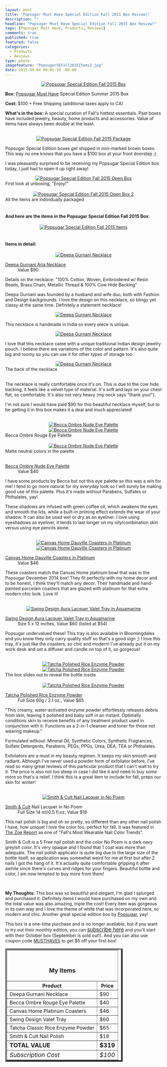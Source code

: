 ```yaml
---
layout: post
title: "Popsugar Must Have Special Edition Fall 2015 Box Review!"
description: ""
headline: "Popsugar Must Have Special Edition Fall 2015 Box Review!"
tags: [Popsugar Must Have, Products, Reviews]
comments: true
published: true
featured: false
categories: 
  - Products
  - Reviews
type: photo
imagefeature: "PopsugarSEFall2015Items2.jpg"
date: 2015-09-04 09:01:39 -08:00
---
```


<center><a href="http://popsu.gr/vXrB" target="_blank">
<img src="/images/PopsugarSEFall2015Box.jpg" border="0" style="border:none;max-width:100%;" alt="Popsugar Special Edition Fall 2015 Box" />
</a></center>

<p><b>Box:</b> <a href="http://popsu.gr/vXrB" target="_blank">Popsugar Must Have</a> Special Edition Summer 2015 Box</p>
<p><b>Cost:</b> $100 + Free Shipping (additional taxes apply to CA)</p>
<p><b>What's in the box:</b> A special curation of Fall's hottest essentials. Past boxes have included jewelry, beauty, home products and accessories. Value of items have always been double at the least.</p>
<br>

<center><a href="http://popsu.gr/vXrB" target="_blank">
<img src="/images/PopsugarSEFall2015Package.jpg" border="0" style="border:none;max-width:100%;" alt="Popsugar Special Edition Fall 2015 Package" />
</a></center>
<p>Popsugar Special Edition boxes get shipped in non-marked brown boxes. This way no one knows that you have a $100 box at your front doorstep ;)</p>

<p>I was pleasantly surprised to be receiving my Popsugar Special Edition box today, I just had to open it up right away!</p>

<center><a href="http://popsu.gr/vXrB" target="_blank">
<img src="/images/PopsugarSEFall2015OpenBox.jpg" border="0" style="border:none;max-width:100%;" alt="Popsugar Special Edition Fall 2015 Open Box" />
</a></center>
<figcaption>First look at unboxing, "Enjoy!"</figcaption>
<br>

<center><a href="http://popsu.gr/vXrB" target="_blank">
<img src="/images/PopsugarSEFall2015OpenBox2.jpg" border="0" style="border:none;max-width:100%;" alt="Popsugar Special Edition Fall 2015 Open Box 2" />
</a></center>
<figcaption>All the items are individually packaged</figcaption>
<br>

<H4>And here are the items in the Popsugar Special Edition Fall 2015 Box:</H4>
<center><a href="http://popsu.gr/vXrB" target="_blank">
<img src="/images/PopsugarSEFall2015Items2.jpg" border="0" style="border:none;max-width:100%;" alt="Popsugar Special Edition Fall 2015 Items" />
</a></center>
<br>

<H4>Items in detail:</H4>

<center><a href="http://popsu.gr/vXrB" target="_blank">
<img src="/images/PopsugarSEFall2015Necklace5.jpg" border="0" style="border:none;max-width:100%;" alt="Deepa Gurnani Necklace" />
</a></center>

<DL>
<DT><a href="http://deepagurnani.com/jewelry/necklace/empress-crown-necklace-786.html?___SID=U" target="_blank">Deepa Gurnani Aria Necklace</a></DT>
<DD>Value $90</DD>
</DL>

<p>Details on the necklace: "100% Cotton, Woven, Embroidered w/ Resin Beads, Brass Chain, Metallic Thread & 100% Cow Hide Backing"</p>

<p>Deepa Gurnani was founded by a husband and wife duo, both with Fashion and Design backgrounds. I love the design on this necklace, so blingy yet classy at the same time. Definitely a statement necklace!</p>

<center><a href="http://popsu.gr/vXrB" target="_blank">
<img src="/images/PopsugarSEFall2015Necklace2.jpg" border="0" style="border:none;max-width:100%;" alt="Deepa Gurnani Necklace" />
</a></center>
<p>This necklace is handmade in India so every piece is unique.</p>

<center><a href="http://popsu.gr/vXrB" target="_blank">
<img src="/images/PopsugarSEFall2015Necklace.jpg" border="0" style="border:none;max-width:100%;" alt="Deepa Gurnani Necklace" />
</a></center>

<p>I love that this necklace came with a unique traditional Indian design jewelry pouch. I believe there are variations of the color and pattern. It's also quite big and roomy so you can use it for other types of storage too.</p>

<center><a href="http://popsu.gr/vXrB" target="_blank">
<img src="/images/PopsugarSEFall2015Necklace3.jpg" border="0" style="border:none;max-width:100%;" alt="Deepa Gurnani Necklace" />
</a></center>
<figcaption>The back of the necklace</figcaption>
<br>

<p>The necklace is really comfortable once it's on. This is due to the cow hide backing, it feels like a velvet type of material. It's soft and lays on your chest flat, so comfortable. It's also not very heavy (my neck says "thank you!").</p>

<p>I'm not sure I would have paid $90 for this beautiful necklace myself, but to be getting it in this box makes it a deal and much appreciated!</p>

<br>

<center><a href="http://popsu.gr/vXrB" target="_blank">
<img src="/images/PopsugarSEFall2015Becca.jpg" border="0" style="border:none;max-width:100%;" alt="Becca Ombre Nude Eye Palette" />
</a></center>
<center><a href="http://popsu.gr/vXrB" target="_blank">
<img src="/images/PopsugarSEFall2015Becca2.jpg" border="0" style="border:none;max-width:100%;" alt="Becca Ombre Nude Eye Palette" />
</a></center>
<figcaption>Becca Ombre Rouge Eye Palette</figcaption>
<br>

<center><a href="http://popsu.gr/vXrB" target="_blank">
<img src="/images/PopsugarSEFall2015Becca3.jpg" border="0" style="border:none;max-width:100%;" alt="Becca Ombre Nude Eye Palette" />
</a></center>
<figcaption>Matte neutral colors in the palette</figcaption>
<br>

<DL>
<DT><a href="http://www.beccacosmetics.com/us/store/eyes/palettes/ombre-nudes-eye-palette/" target="_blank">Becca Ombre Nude Eye Palette</a></DT>
<DD>Value $40</DD>
</DL>

<p>I have some products by Becca but not this eye palette so this was a win for me! I tend to go more natural for my everyday look so I will surely be making good use of this palette. Plus it's made without Parabens, Sulfates or Phthalates, yay!</p>

<p>These shadows are infused with green coffee oil, which awakens the eyes and smooth the lids, while a built-in priming effect extends the wear of your shadow. It can also be used wet or dry as an eyeliner. I love using eyeshadows as eyeliner, it tends to last longer on my oily/combination skin versus using eye pencils alone.</p>
<br>

<center><a href="http://popsu.gr/vXrB" target="_blank">
<img src="/images/PopsugarSEFall2015Coasters2.jpg" border="0" style="border:none;max-width:100%;" alt="Canvas Home Dauville Coasters in Platinum" />
</a></center>
<center><a href="http://popsu.gr/vXrB" target="_blank">
<img src="/images/PopsugarSEFall2015Coasters.jpg" border="0" style="border:none;max-width:100%;" alt="Canvas Home Dauville Coasters in Platinum" />
</a></center>
<DL>
<DT><a href="http://www.canvashomestore.com/products/dauville-coasters-in-platinum" target="_blank">Canvas Home Dauville Coasters in Platinum</a></DT>
<DD>Value $46</DD>
</DL>

<p>These coasters match the Canvas Home platinum bowl that was in the Popsugar December 2014 box! They fit perfectly with my home decor and to be honest, I think they'll match any decor. Their handmade and hand-painted porcelain coasters that are glazed with platinum for that extra modern chic look. Love it!</p>
<br>

<center><a href="http://popsu.gr/vXrB" target="_blank">
<img src="/images/PopsugarSEFall2015Tray.jpg" border="0" style="border:none;max-width:100%;" alt="Swing Design Aura Lacquer Valet Tray in Aquamarine" />
</a></center>
<DL>
<DT><a href="http://www.swingdesign.com/products/aura-lacquer-valet-tray-aquamarine-5x12" target="_blank">Swing Design Aura Lacquer Valet Tray in Aquamarine</a></DT>
<DD>Size 5 x 12 inches, Value $60 (listed at $54)</DD>
</DL>

<p>Popsugar undervalued these! This tray is also available in Bloomingdales and you know they only carry quality stuff so that's a good sign ;) I love this tray, it's just like the coasters, so chic and modern! I've already put it on my work desk and set a diffuser and candle on top of it, so gorgeous!</p>
<br>

<center><a href="http://popsu.gr/vXrB" target="_blank">
<img src="/images/PopsugarSEFall2015Face2.jpg" border="0" style="border:none;max-width:100%;" alt="Tatcha Polished Rice Enzyme Powder" />
</a></center>
<center><a href="http://popsu.gr/vXrB" target="_blank">
<img src="/images/PopsugarSEFall2015Face3.jpg" border="0" style="border:none;max-width:100%;" alt="Tatcha Polished Rice Enzyme Powder" />
</a></center>
<figcaption>The box slides out to reveal the bottle inside</figcaption>
<br>

<center><a href="http://popsu.gr/vXrB" target="_blank">
<img src="/images/PopsugarSEFall2015Face.jpg" border="0" style="border:none;max-width:100%;" alt="Tatcha Polished Rice Enzyme Powder" />
</a></center>
<DL>
<DT><a href="https://www.tatcha.com/shop/rice-enzyme-powder-gp" target="_blank">Tatcha Polished Rice Enzyme Powder</a></DT>
<DD>Full Size 60g / 2.1 oz., Value $65</DD>
</DL>

<p>"This creamy, water-activated enzyme powder effortlessly releases debris from skin, leaving it polished and baby soft in an instant. Optimally conditions skin to receive benefits of any treatment product used in conjunction with it. Functions as a 2-in-1 cleanser and toner for those not wearing makeup."</p>

<p>Formulated without: Mineral Oil, Synthetic Colors, Synthetic Fragrances, Sulfate Detergents, Parabens, PEGs, PPGs, Urea, DEA, TEA or Phthalates.</p>

<p>Exfoliators are a must in my beauty regimen. It keeps my skin smooth and radiant. Although I've never used a powder form of exfoliator before, I've read so many great reviews of this particular product that I can't wait to try it. The price is also not too steep in case I did like it and need to buy some more so that's a relief. I think this is a great item to include for fall, preps our skin for winter!</p>
<br>

<center><a href="http://popsu.gr/vXrB" target="_blank">
<img src="/images/PopsugarSEFall2015Nail.jpg" border="0" style="border:none;max-width:100%;" alt="Smith & Cult Nail Lacquer in No Poem" />
</a></center>
<DL>
<DT><a href="http://www.smithandcult.com/nailed-lacquer.html" target="_blank">Smith & Cult</a> Nail Lacquer in No Poem</DT>
<DD>Full Size 14 ml/0.5 fl.oz, Value $18</DD>
</DL>

<p>This nail polish is big and oh so pretty, so different than any other nail polish I have, how unique! I love the color too, perfect for fall. It was featured in <a href="http://thezoereport.com/beauty/nails/fall-2015-nail-polish-trend-report/" target="_blank">The Zoe Report</a> as one of "Fall's Most Wearable Nail Color Trends".</p>

<p>Smith & Cult is a 5 Free nail polish and the color No Poem is a dark navy greyish color. It's very opaque and I found that 1 coat was more than adequate. The nail polish applicator is quite big due to the large size of the bottle itself, so application was somewhat weird for me at first but after 2 nails I got the hang of it. It's actually quite comfortable gripping it after awhile since there's curves and ridges for your fingers. Beautiful bottle and color, I am now tempted to buy more from them!</p>
<br>

<p><i class="icon-exclamation-sign"></i><b> My Thoughts:</b> This box was so beautiful and elegant, I'm glad I splurged and purchased it. Definitely items I would have purchased on my own and the total value was also amazing, triple the cost! Every item was gorgeous in its own way and I love the theme of white that was incorporated here, so modern and chic. Another great special edition box by <a href="http://popsu.gr/vXrB" target="_blank">Popsugar</a>, yay!</p>

<p>This box is a one-time purchase and is no longer available, but if you want to try out their monthly edition, you can <a href="http://popsu.gr/vXrB" target="_blank"><big>subscribe here</big></a> and you'll start with their October box (September is sold out!). And you can also use coupon code <a href="http://popsu.gr/vXrB" target="_blank">MUSTHAVE5</a> to get $5 off your first box!</p>

<TABLE  BORDER="5" style="width:75%">
   <TR>
      <TH COLSPAN="2">
         <H3><BR><center>My Items</center></H3>
      </TH>
   </TR>
      <TH>Product</TH>
      <TH>Price</TH>
  <TR>
      <TD>Deepa Gurnani Necklace</TD>
      <TD>$90</TD>
   </TR>
   <TR>
      <TD>Becca Ombre Rouge Eye Palette</TD>
      <TD>$40</TD>
   </TR>
    <TR>
      <TD>Canvas Home Platinum Coasters</TD>
      <TD>$46</TD>
   </TR>
    <TR>
      <TD>Swing Design Valet Tray</TD>
      <TD>$60</TD>
   </TR>
    <TR>
      <TD>Tatcha Classic Rice Enzyme Powder</TD>
      <TD>$65</TD>
   </TR>
   <TR>
      <TD>Smith & Cult Nail Polish</TD>
      <TD>$18</TD>
   </TR>
   <TR>
      <TD><b><big>TOTAL VALUE</big></b></TD>
      <TD><b><big>$319</big></b></TD>
   </TR>
   <TR>
      <TD><i><big>Subscription Cost</big></i></TD>
      <TD><i><big>$100</big></i></TD>
   </TR>
</TABLE>
